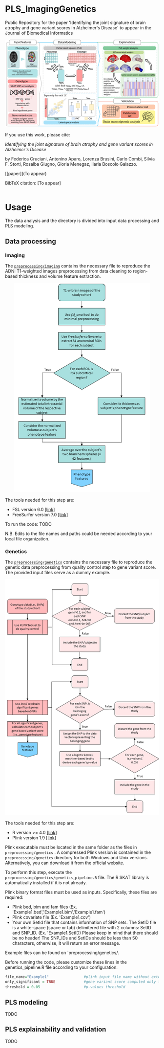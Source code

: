# PLS_ImagingGenetics
Public Repository for the paper 'Identifying the joint signature of brain atrophy and gene variant scores in Alzheimer's Disease' to appear in the Journal of Biomedical Informatics

<p align="center">
<img src="./images/Pipeline.png" width="748">
</p>
  
If you use this work, please cite:

*Identifying the joint signature of brain atrophy and gene variant scores in Alzheimer's Disease*

by Federica Cruciani, Antonino Aparo, Lorenza Brusini, Carlo Combi, Silvia F. Storti, Rosalba Giugno, Gloria Menegaz, Ilaria Boscolo Galazzo.

[[paper]](To appear)

BibTeX citation: [To appear]
```bibtex
```

# Usage

The data analysis and the directory is divided into input data processing and PLS modeling.  

## Data processing
### Imaging
The [`preprocessing/imaging`](https://github.com/fcrucian/PLS_ImagingGenetics/tree/main/preprocessing) contains the necessary file to reproduce the ADNI T1-weighted images preprocessing from data cleaning to region-based thickness and volume feature extraction.

<p align="center">
<img src="./images/workflow_T1.png" width="448">
</p>

The tools needed for this step are:
* FSL version 6.0 [[link]](https://fsl.fmrib.ox.ac.uk/fsl/fslwiki)
* FreeSurfer version 7.0 [[link]](https://surfer.nmr.mgh.harvard.edu/)

To run the code:
TODO


N.B. Edits to the file names and paths could be needed according to your local file organization.

### Genetics
The [`preprocessing/genetics`](https://github.com/fcrucian/PLS_ImagingGenetics/tree/main/preprocessing) contains the necessary file to reproduce the genetic data preprocessing from quality control step to gene variant score. The provided input files serve as a dummy example.
<p align="center">
<img src="./images/workflow_gen.png" width="648">
</p>

The tools needed for this step are:
* R version >= 4.0 [[link]](https://www.r-project.org/)
* Plink version 1.9 [[link]](https://www.cog-genomics.org/plink/)

Plink executable must be located in the same folder  as the files in `preprocessing/genetics` . A compressed Plink version is contained in the `preprocessing/genetics` directory for both Windows and Unix versions. Alternatively, you can download it from the official website.

To perform this step, execute the `preprocessing/genetics/genetics_pipeline.R` file. The R SKAT library is automatically installed if it is not already.

Plink binary format files must be used as inputs. Specifically, these files are required:
* Plink bed, bim and fam files (Ex. 'Example1.bed','Example1.bim','Example1.fam')
* Plink covariate file (Ex. 'Example1.cov')
* Your own SetId file that contains information of SNP sets.  The SetID file is a white-space (space or tab) delimitered file with 2 columns: SetID and SNP_ID. (Ex. 'Example1.SetID)
Please keep in mind that there should be no header! The SNP_IDs and SetIDs should be less than 50 characters, otherwise, it will return an error message.

Example files can be found on `preprocessing/genetics/.

Before running the code, please customize these lines in the genetics_pipeline.R file according to your configuration:
```R
file_name="Example1"                #plink input file name without extension.
only_significant = TRUE             #gene variant score computed only for significant genes
threshold = 0.05                    #p-values threshold
```



## PLS modeling
TODO

## PLS explainability and validation

TODO





